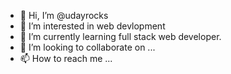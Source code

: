 - 👋 Hi, I’m @udayrocks
- 👀 I’m interested in web devlopment
- 🌱 I’m currently learning full stack web developer.
- 💞️ I’m looking to collaborate on ...
- 📫 How to reach me ...

<!---
udayrocks/udayrocks is a ✨ special ✨ repository because its `README.md` (this file) appears on your GitHub profile.
You can click the Preview link to take a look at your changes.
--->
